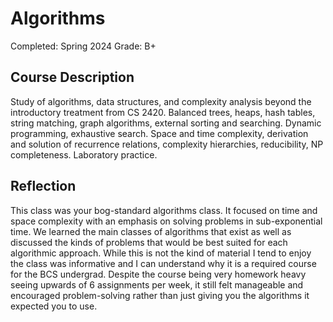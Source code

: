 
# Algorithms

Completed: Spring 2024
Grade: B+

## Course Description

Study of algorithms, data structures, and complexity analysis beyond the
introductory treatment from CS 2420. Balanced trees, heaps, hash tables, string
matching, graph algorithms, external sorting and searching. Dynamic programming,
exhaustive search. Space and time complexity, derivation and solution of
recurrence relations, complexity hierarchies, reducibility, NP completeness.
Laboratory practice.

## Reflection

This class was your bog-standard algorithms class. It focused on time and space
complexity with an emphasis on solving problems in sub-exponential time. We
learned the main classes of algorithms that exist as well as discussed the kinds
of problems that would be best suited for each algorithmic approach. While this
is not the kind of material I tend to enjoy the class was informative and I can
understand why it is a required course for the BCS undergrad. Despite the course
being very homework heavy seeing upwards of 6 assignments per week, it still
felt manageable and encouraged problem-solving rather than just giving you the
algorithms it expected you to use.
